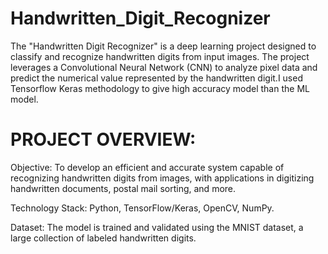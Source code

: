 # Handwritten_Digit_Recognizer
The "Handwritten Digit Recognizer" is a deep learning project designed to classify and recognize handwritten digits from input images. The project leverages a Convolutional Neural Network (CNN) to analyze pixel data and predict the numerical value represented by the handwritten digit.I used Tensorflow Keras methodology to give high accuracy model than the ML model.

# PROJECT OVERVIEW:

Objective: To develop an efficient and accurate system capable of recognizing handwritten digits from images, with applications in digitizing handwritten documents, postal mail sorting, and more.

Technology Stack: Python, TensorFlow/Keras, OpenCV, NumPy.

Dataset: The model is trained and validated using the MNIST dataset, a large collection of labeled handwritten digits.
